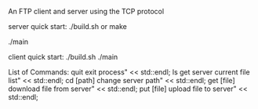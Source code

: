 An FTP client and server using the TCP protocol 

server quick start:
./build.sh
or
make

./main <port number>


client quick start:
./build.sh
./main <IP address of the server> <port number>

 List of Commands:
 quit                      exit process" << std::endl;
 ls                        get server current file list" << std::endl;
 cd [path]                 change server path" << std::endl;
 get [file]                download file from server" << std::endl;
 put [file]                upload file to server" << std::endl;
